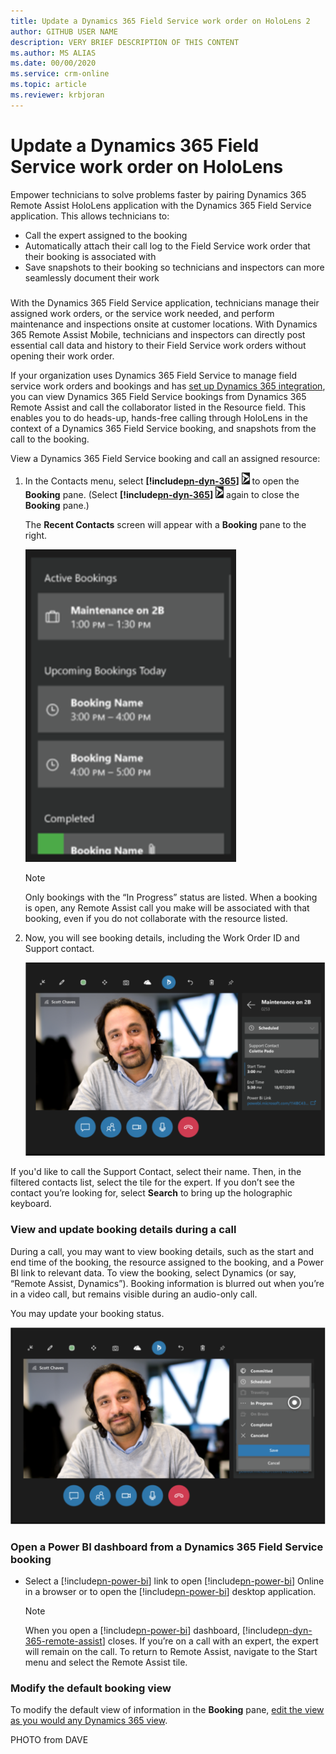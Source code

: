 ```yaml
---
title: Update a Dynamics 365 Field Service work order on HoloLens 2
author: GITHUB USER NAME
description: VERY BRIEF DESCRIPTION OF THIS CONTENT
ms.author: MS ALIAS
ms.date: 00/00/2020
ms.service: crm-online
ms.topic: article
ms.reviewer: krbjoran
---
```

# Update a Dynamics 365 Field Service work order on HoloLens

Empower technicians to solve problems faster by pairing Dynamics 365 Remote Assist HoloLens application with the Dynamics 365 Field Service application. This allows technicians to:
* Call the expert assigned to the booking
* Automatically attach their call log to the Field Service work order that their booking is associated with
* Save snapshots to their booking so technicians and inspectors can more seamlessly document their work

###
With the Dynamics 365 Field Service application, technicians manage their assigned work orders, or the service work needed, and perform maintenance and inspections onsite at customer locations. With Dynamics 365 Remote Assist Mobile, technicians and inspectors can directly post essential call data and history to their Field Service work orders without opening their work order. 

If your organization uses Dynamics 365 Field Service to manage field service work orders and bookings and has [set up Dynamics 365 integration](https://github.com/MicrosoftDocs/dynamics-365-mixed-reality-pr/edit/toc-sandbox/mr-docs/remote-assist/mobile-app/field-service-integration.md), you can view Dynamics 365 Field Service bookings from Dynamics 365 Remote Assist and call the collaborator listed in the Resource field. This enables you to do heads-up, hands-free calling through HoloLens in the context of a Dynamics 365 Field Service booking, and snapshots from the call to the booking.  

View a Dynamics 365 Field Service booking and call an assigned resource:

1.  In the Contacts menu, select **[!include[pn-dyn-365](../includes/pn-dyn-365.md)]** ![Dynamics 365](media/d365-button3.png "Dynamics 365") to open the **Booking** pane. (Select **[!include[pn-dyn-365](../includes/pn-dyn-365.md)]** ![Dynamics 365](media/d365-button3.png "Dynamics 365") again to close the **Booking** pane.)  
      
    The **Recent Contacts** screen will appear with a **Booking** pane to the
    right.
    
    ![ViewBookings](media/RAHL_ViewBookings.PNG "ViewBookings")
    
    > [!NOTE]
    > Only bookings with the “In Progress” status are listed. When a booking is open, any Remote Assist call you make will be associated with that booking, even if you do not collaborate with the resource listed.
    
1.  Now, you will see booking details, including the Work Order ID and Support contact. 

       ![SelectedBooking](media/RAHL_SelectedBooking.PNG "SelectedBooking")    

If you'd like to call the Support Contact, select their name. Then, in the filtered contacts list, select the tile for the expert. If you don’t see the contact you’re looking for, select **Search** to bring up the holographic keyboard.  
      
    
### View and update booking details during a call

During a call, you may want to view booking details, such as the start and end time of the booking, the resource assigned to the booking, and a Power BI link to relevant data. To view the booking, select Dynamics (or say, “Remote Assist, Dynamics”). 
Booking information is blurred out when you’re in a video call, but remains visible during an audio-only call.

You may update your booking status.

![MarkComplete](media/RAHL_MarkComplete.PNG "MarkComplete")

### Open a Power BI dashboard from a Dynamics 365 Field Service booking

-   Select a [!include[pn-power-bi](../includes/pn-power-bi.md)] link to open [!include[pn-power-bi](../includes/pn-power-bi.md)] Online in a browser or to open the
    [!include[pn-power-bi](../includes/pn-power-bi.md)] desktop application.
    
    > [!NOTE]
    > When you open a [!include[pn-power-bi](../includes/pn-power-bi.md)] dashboard, [!include[pn-dyn-365-remote-assist](../includes/pn-dyn-365-remote-assist.md)] closes. If you’re on a call with an expert, the expert will remain on the call. To return to Remote Assist, navigate to the Start menu and select the Remote Assist tile. 
    

### Modify the default booking view

To modify the default view of information in the **Booking** pane, [edit the view as
you would any Dynamics 365 view](https://docs.microsoft.com/dynamics365/customer-engagement/customize/create-and-edit-views).

PHOTO from DAVE
